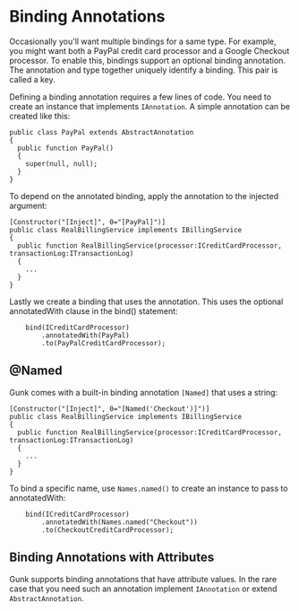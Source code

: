 # Binding Annotations #

Occasionally you'll want multiple bindings for a same type. For example, you might want both a PayPal credit card processor and a Google Checkout processor. To enable this, bindings support an optional binding annotation. The annotation and type together uniquely identify a binding. This pair is called a key.

Defining a binding annotation requires a few lines of code. You need to create an instance that implements `IAnnotation`. A simple annotation can be created like this:

```
public class PayPal extends AbstractAnnotation
{
  public function PayPal()
  {
    super(null, null);
  }
}
```

To depend on the annotated binding, apply the annotation to the injected argument:

```
[Constructor("[Inject]", 0="[PayPal]")]
public class RealBillingService implements IBillingService 
{
  public function RealBillingService(processor:ICreditCardProcessor, transactionLog:ITransactionLog)
  {
    ...
  }
}
```

Lastly we create a binding that uses the annotation. This uses the optional annotatedWith clause in the bind() statement:
```
    bind(ICreditCardProcessor)
        .annotatedWith(PayPal)
        .to(PayPalCreditCardProcessor);
```

## @Named ##

Gunk comes with a built-in binding annotation `[Named]` that uses a string:

```
[Constructor("[Inject]", 0="[Named('Checkout')]")]
public class RealBillingService implements IBillingService 
{
  public function RealBillingService(processor:ICreditCardProcessor, transactionLog:ITransactionLog) 
  {
    ...
  }
}
```

To bind a specific name, use `Names.named()` to create an instance to pass to annotatedWith:

```
    bind(ICreditCardProcessor)
        .annotatedWith(Names.named("Checkout"))
        .to(CheckoutCreditCardProcessor);
```


## Binding Annotations with Attributes ##

Gunk supports binding annotations that have attribute values. In the rare case that you need such an annotation implement `IAnnotation` or extend `AbstractAnnotation`.